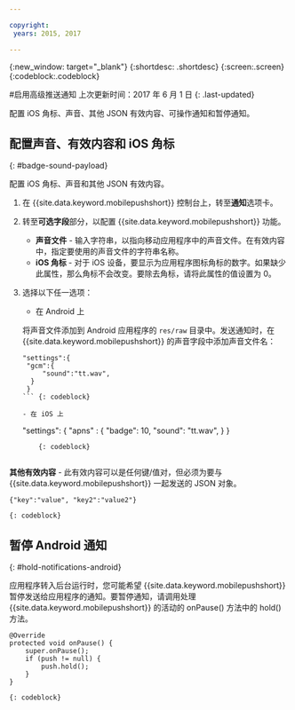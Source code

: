 ```yaml
---

copyright:
 years: 2015, 2017

---
```


{:new_window: target="_blank"}
{:shortdesc: .shortdesc}
{:screen:.screen}
{:codeblock:.codeblock}

#启用高级推送通知
上次更新时间：2017 年 6 月 1 日
{: .last-updated}

配置 iOS 角标、声音、其他 JSON 有效内容、可操作通知和暂停通知。

## 配置声音、有效内容和 iOS 角标
{: #badge-sound-payload}

配置 iOS 角标、声音和其他 JSON 有效内容。

1. 在 {{site.data.keyword.mobilepushshort}} 控制台上，转至**通知**选项卡。
2. 转至**可选字段**部分，以配置 {{site.data.keyword.mobilepushshort}} 功能。 
	- **声音文件** - 输入字符串，以指向移动应用程序中的声音文件。在有效内容中，指定要使用的声音文件的字符串名称。
	- **iOS 角标** - 对于 iOS 设备，要显示为应用程序图标角标的数字。如果缺少此属性，那么角标不会改变。要除去角标，请将此属性的值设置为 0。
3. 选择以下任一选项：	
	- 在 Android 上

 	将声音文件添加到 Android 应用程序的 `res/raw` 目录中。发送通知时，在 {{site.data.keyword.mobilepushshort}} 的声音字段中添加声音文件名：

	```
	"settings":{
     "gcm":{
	     "sound":"tt.wav",
	  }
	 }  
	```	{: codeblock}	
	
	- 在 iOS 上

	```
	"settings": {
	     "apns" : {
	      "badge": 10,
	      "sound": "tt.wav",
	  }
	}
	``` 
		{: codeblock}
		
**其他有效内容** - 此有效内容可以是任何键/值对，但必须为要与 {{site.data.keyword.mobilepushshort}} 一起发送的 JSON 对象。


```
{"key":"value", "key2":"value2"}
```
	{: codeblock}

## 暂停 Android 通知 
{: #hold-notifications-android}

应用程序转入后台运行时，您可能希望 {{site.data.keyword.mobilepushshort}} 暂停发送给应用程序的通知。要暂停通知，请调用处理 {{site.data.keyword.mobilepushshort}} 的活动的 onPause() 方法中的 hold() 方法。

```
@Override
protected void onPause() {
    super.onPause();
    if (push != null) {
        push.hold();
    }
} 
```
	{: codeblock}

    
